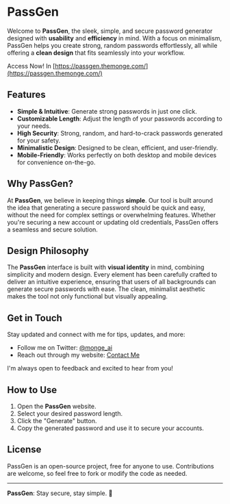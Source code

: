 # PassGen

Welcome to **PassGen**, the sleek, simple, and secure password generator designed with **usability** and **efficiency** in mind. With a focus on minimalism, PassGen helps you create strong, random passwords effortlessly, all while offering a **clean design** that fits seamlessly into your workflow.

Access Now! In [https://passgen.themonge.com/](https://passgen.themonge.com/)

## Features

- **Simple & Intuitive**: Generate strong passwords in just one click.
- **Customizable Length**: Adjust the length of your passwords according to your needs.
- **High Security**: Strong, random, and hard-to-crack passwords generated for your safety.
- **Minimalistic Design**: Designed to be clean, efficient, and user-friendly.
- **Mobile-Friendly**: Works perfectly on both desktop and mobile devices for convenience on-the-go.

## Why PassGen?

At **PassGen**, we believe in keeping things **simple**. Our tool is built around the idea that generating a secure password should be quick and easy, without the need for complex settings or overwhelming features. Whether you're securing a new account or updating old credentials, PassGen offers a seamless and secure solution.

## Design Philosophy

The **PassGen** interface is built with **visual identity** in mind, combining simplicity and modern design. Every element has been carefully crafted to deliver an intuitive experience, ensuring that users of all backgrounds can generate secure passwords with ease. The clean, minimalist aesthetic makes the tool not only functional but visually appealing.

## Get in Touch

Stay updated and connect with me for tips, updates, and more:

- Follow me on Twitter: [@monge_ai](https://twitter.com/monge_ai)
- Reach out through my website: [Contact Me](https://themonge.com/contact)

I'm always open to feedback and excited to hear from you!

## How to Use

1. Open the **PassGen** website.
2. Select your desired password length.
3. Click the "Generate" button.
4. Copy the generated password and use it to secure your accounts.

## License

PassGen is an open-source project, free for anyone to use. Contributions are welcome, so feel free to fork or modify the code as needed.

---

**PassGen**: Stay secure, stay simple. 🎩
